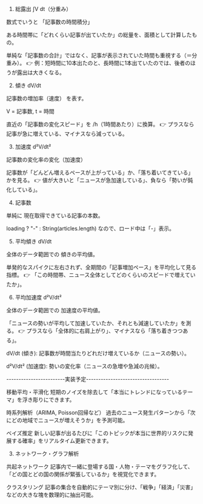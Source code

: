 1. 総露出 ∫V dt（分重み）

数式でいうと 「記事数の時間積分」

ある時間帯に「どれくらい記事が出ていたか」の総量を、面積として計算したもの。

単純な「記事数の合計」ではなく、記事が表示されていた時間も重視する（＝分重み）。
👉 例：短時間に10本出たのと、長時間に1本出ていたのでは、後者のほうが露出は大きくなる。

2. 傾き dV/dt

記事数の増加率（速度） を表す。

V = 記事数, t = 時間

直近の「記事数の変化スピード」を /h（1時間あたり）に換算。
👉 プラスなら記事が急に増えている、マイナスなら減っている。

3. 加速度 d²V/dt²

記事数の変化率の変化（加速度）

記事数が「どんどん増えるペースが上がっている」か、「落ち着いてきている」かを見る。
👉 値が大きいと「ニュースが急加速している」、負なら「勢いが鈍化している」。

4. 記事数

単純に 現在取得できている記事の本数。

loading ? "-" : String(articles.length) なので、ロード中は「-」表示。

5. 平均傾き dV/dt

全体のデータ範囲での 傾きの平均値。

単発的なスパイクに左右されず、全期間の「記事増加ペース」を平均化して見る指標。
👉 「この時間帯、ニュース全体としてどのくらいのスピードで増えていたか」。

6. 平均加速度 d²V/dt²

全体のデータ範囲での 加速度の平均値。

「ニュースの勢いが平均して加速していたか、それとも減速していたか」を測る。
👉 プラスなら「全体的に右肩上がり」、マイナスなら「落ち着きつつある」。

dV/dt (傾き): 記事数が時間当たりどれだけ増えているか（ニュースの勢い）。

d²V/dt² (加速度): 勢いの変化率（ニュースの急増や急減の兆候）。

------------------------実装予定----------------------------------

移動平均・平滑化
短期のノイズを除去して「本当にトレンドになっているテーマ」を浮き彫りにできます。

時系列解析（ARIMA, Poisson回帰など）
過去のニュース発生パターンから「次にどの地域でニュースが増えそうか」を予測可能。

ベイズ推定
新しい記事が出るたびに「このトピックが本当に世界的リスクに発展する確率」をリアルタイム更新できます。

3. ネットワーク・グラフ解析

共起ネットワーク
記事内で一緒に登場する国・人物・テーマをグラフ化して、「どの国とどの国の関係が緊張しているか」を視覚化できます。

クラスタリング
記事の集合を自動的にテーマ別に分け、「戦争」「経済」「災害」などの大きな塊を数理的に抽出可能。
